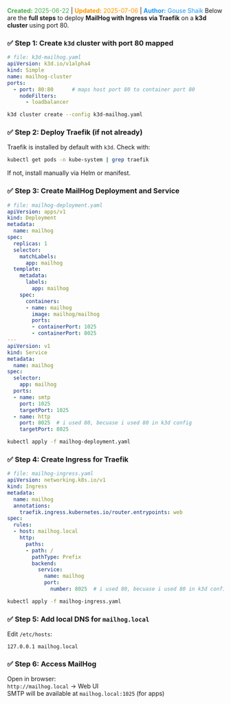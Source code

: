 <span style="color:#4caf50;"><b>Created:</b> 2025-06-22</span> | <span style="color:#ff9800;"><b>Updated:</b> 2025-07-06</span> | <span style="color:#2196f3;"><b>Author:</b> Gouse Shaik</span>
Below are the **full steps** to deploy **MailHog with Ingress via Traefik** on a **k3d cluster** using port 80.
### ✅ Step 1: Create `k3d` cluster with port 80 mapped

```yaml
# file: k3d-mailhog.yaml
apiVersion: k3d.io/v1alpha4
kind: Simple
name: mailhog-cluster
ports:
  - port: 80:80      # maps host port 80 to container port 80
    nodeFilters:
      - loadbalancer
```

```bash
k3d cluster create --config k3d-mailhog.yaml
```

### ✅ Step 2: Deploy Traefik (if not already)
Traefik is installed by default with `k3d`. Check with:
```bash
kubectl get pods -n kube-system | grep traefik
```
If not, install manually via Helm or manifest.
### ✅ Step 3: Create MailHog Deployment and Service
```yaml
# file: mailhog-deployment.yaml
apiVersion: apps/v1
kind: Deployment
metadata:
  name: mailhog
spec:
  replicas: 1
  selector:
    matchLabels:
      app: mailhog
  template:
    metadata:
      labels:
        app: mailhog
    spec:
      containers:
      - name: mailhog
        image: mailhog/mailhog
        ports:
        - containerPort: 1025
        - containerPort: 8025 
---
apiVersion: v1
kind: Service
metadata:
  name: mailhog
spec:
  selector:
    app: mailhog
  ports:
  - name: smtp
    port: 1025
    targetPort: 1025
  - name: http
    port: 8025  # i used 80, becuase i used 80 in k3d config
    targetPort: 8025
```

```bash
kubectl apply -f mailhog-deployment.yaml
```

### ✅ Step 4: Create Ingress for Traefik
```yaml
# file: mailhog-ingress.yaml
apiVersion: networking.k8s.io/v1
kind: Ingress
metadata:
  name: mailhog
  annotations:
    traefik.ingress.kubernetes.io/router.entrypoints: web
spec:
  rules:
  - host: mailhog.local
    http:
      paths:
      - path: /
        pathType: Prefix
        backend:
          service:
            name: mailhog
            port:
              number: 8025  # i used 80, becuase i used 80 in k3d config
```

```bash
kubectl apply -f mailhog-ingress.yaml
```
### ✅ Step 5: Add local DNS for `mailhog.local`
Edit `/etc/hosts`:
```
127.0.0.1 mailhog.local
```
### ✅ Step 6: Access MailHog
Open in browser:  
`http://mailhog.local` → Web UI  
SMTP will be available at `mailhog.local:1025` (for apps)